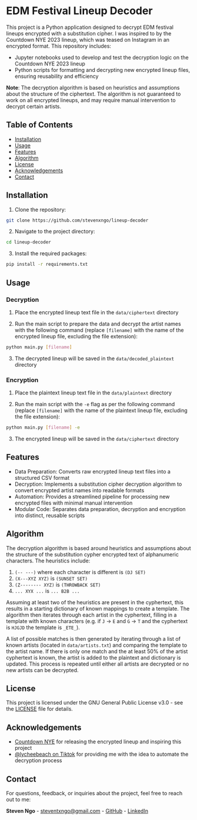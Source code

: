# EDM Festival Lineup Decoder

This project is a Python application designed to decrypt EDM festival lineups encrypted with a substitution cipher. I was inspired to by the Countdown NYE 2023 lineup, which was teased on Instagram in an encrypted format. This repository includes:

- Jupyter notebooks used to develop and test the decryption logic on the Countdown NYE 2023 lineup
- Python scripts for formatting and decrypting new encrypted lineup files, ensuring reusability and efficiency

**Note**: The decryption algorithm is based on heuristics and assumptions about the structure of the ciphertext. The algorithm is not guaranteed to work on all encrypted lineups, and may require manual intervention to decrypt certain artists.

## Table of Contents

- [Installation](#installation)
- [Usage](#usage)
- [Features](#features)
- [Algorithm](#algorithm)
- [License](#license)
- [Acknowledgements](#acknowledgements)
- [Contact](#contact)

## Installation

1. Clone the repository:

```bash
git clone https://github.com/stevenxngo/lineup-decoder
```

2. Navigate to the project directory:

```bash
cd lineup-decoder
```

3. Install the required packages:

```bash
pip install -r requirements.txt
```

## Usage

### Decryption

1. Place the encrypted lineup text file in the `data/ciphertext` directory

2. Run the main script to prepare the data and decrypt the artist names with the following command (replace `[filename]` with the name of the encrypted lineup file, excluding the file extension):

```bash
python main.py [filename]
```

3. The decrypted lineup will be saved in the `data/decoded_plaintext` directory

### Encryption

1. Place the plaintext lineup text file in the `data/plaintext` directory

2. Run the main script with the `-e` flag as per the following command (replace `[filename]` with the name of the plaintext lineup file, excluding the file extension):

```bash
python main.py [filename] -e
```

3. The encrypted lineup will be saved in the `data/ciphertext` directory

## Features
- Data Preparation: Converts raw encrypted lineup text files into a structured CSV format
- Decryption: Implements a substitution cipher decryption algorithm to convert encrypted artist names into readable formats
- Automation: Provides a streamlined pipeline for processing new encrypted files with minimal manual intervention
- Modular Code: Separates data preparation, decryption and encryption into distinct, reusable scripts

## Algorithm

The decryption algorithm is based around heuristics and assumptions about the structure of the substitution cypher encrypted text of alphanumeric characters. The heuristics include:

1. `(-- ---)` where each character is different is `(DJ SET)`
2. `(X---XYZ XYZ)` is `(SUNSET SET)`
3. `(Z-------- XYZ)` is `(THROWBACK SET)`
4. `... XYX ...` is `... B2B ...`

Assuming at least two of the heuristics are present in the cyphertext, this results in a starting dictionary of known mappings to create a template. The algorithm then iterates through each artist in the cyphertext, filling in a template with known characters (e.g. if `J` -> `E` and `G` -> `T` and the cyphertext is `HJGJD` the template is `_ETE_`).

A list of possible matches is then generated by iterating through a list of known artists (located in `data/artists.txt`) and comparing the template to the artist name. If there is only one match and the at least 50% of the artist cyphertext is known, the artist is added to the plaintext and dictionary is updated. This process is repeated until either all artists are decrypted or no new artists can be decrypted.

## License

This project is licensed under the GNU General Public License v3.0 - see the [LICENSE](LICENSE) file for details.

## Acknowledgements

- [Countdown NYE](https://countdownnye.com/) for releasing the encrypted lineup and inspiring this project
- [@lycheebeach on Tiktok](https://www.tiktok.com/t/ZPRKy1PYB/) for providing me with the idea to automate the decryption process

## Contact

For questions, feedback, or inquiries about the project, feel free to reach out to me:

**Steven Ngo** - [steventxngo@gmail.com](mailto:steventxngo@gmail.com) - [GitHub](https://github.com/stevenxngo) - [LinkedIn](https://www.linkedin.com/in/stevenxngo/)
